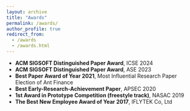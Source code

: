```yaml
---
layout: archive
title: "Awards"
permalink: /awards/
author_profile: true
redirect_from: 
  - /awards
  - /awards.html
---
```


- **ACM SIGSOFT Distinguished Paper Award**, ICSE 2024
- **ACM SIGSOFT Distinguished Paper Award**, ASE 2023
- **Best Paper Award of Year 2021**, Most Influential Research Paper Election of Ant Finance
- **Best Early-Research-Achievement Paper**, APSEC 2020
- **1st Award in Prototype Competition (freestyle track)**, NASAC 2019
- **The Best New Employee Award of Year 2017**, IFLYTEK Co, Ltd
